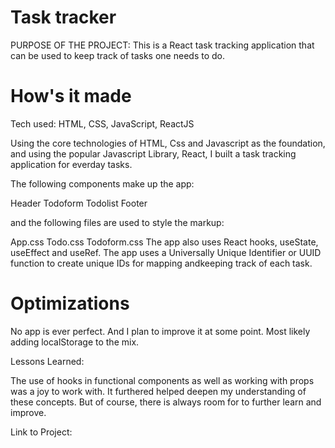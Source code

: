 # Task tracker

PURPOSE OF THE PROJECT: This is a React task tracking application that can be used to keep track of tasks one needs to do.

#  How's it made 

Tech used: HTML, CSS, JavaScript, ReactJS

Using the core technologies of HTML, Css and Javascript as the foundation, and using the popular Javascript Library, React, I built a task tracking application for everday tasks.  

The following components make up the app:

Header
Todoform
Todolist
Footer

and the following files are used to style the markup:

App.css
Todo.css
Todoform.css
The app also uses React hooks, useState, useEffect and useRef. The app uses a Universally Unique Identifier or UUID function to create unique IDs for mapping andkeeping track of each task.

#  Optimizations

No app is ever perfect.  And I plan to improve it at some point.  Most likely adding localStorage to the mix.

Lessons Learned:

The use of hooks in functional components as well as working with props was a joy to work with.  It furthered helped deepen my understanding of these concepts.  But of course, there is always room for to further learn and improve.


Link to Project:  